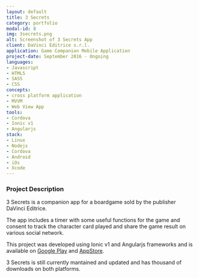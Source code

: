 ```yaml
---
layout: default
title: 3 Secrets
category: portfolio
modal-id: 8
img: 3secrets.png
alt: Screenshot of 3 Secrets App
client: DaVinci Editrice s.r.l.
application: Game Companion Mobile Application
project-date: September 2016 - Ongoing
languages:
- Javascript
- HTML5
- SASS
- CSS
concepts:
- cross platform application 
- MVVM
- Web View App
tools:
- Cordova
- Ionic v1
- Angularjs
stack:
- Linux
- Nodejs
- Cordova
- Android
- iOs
- Xcode
---
```



### Project Description
3 Secrets is a companion app for a boardgame sold by the publisher DaVinci Editrice.

The app includes a timer with some useful functions for the game and consent to track the character card played and share the game result on various social network.

This project was developed using Ionic v1 and Angularjs frameworks and is available on [Google Play](https://play.google.com/store/apps/details?id=com.dvgiochi.secrets3) and [AppStore](https://apps.apple.com/us/app/3-secrets/id1221118409).

3 Secrets is still currently mantained and updated and has thousand of downloads on both platforms.
